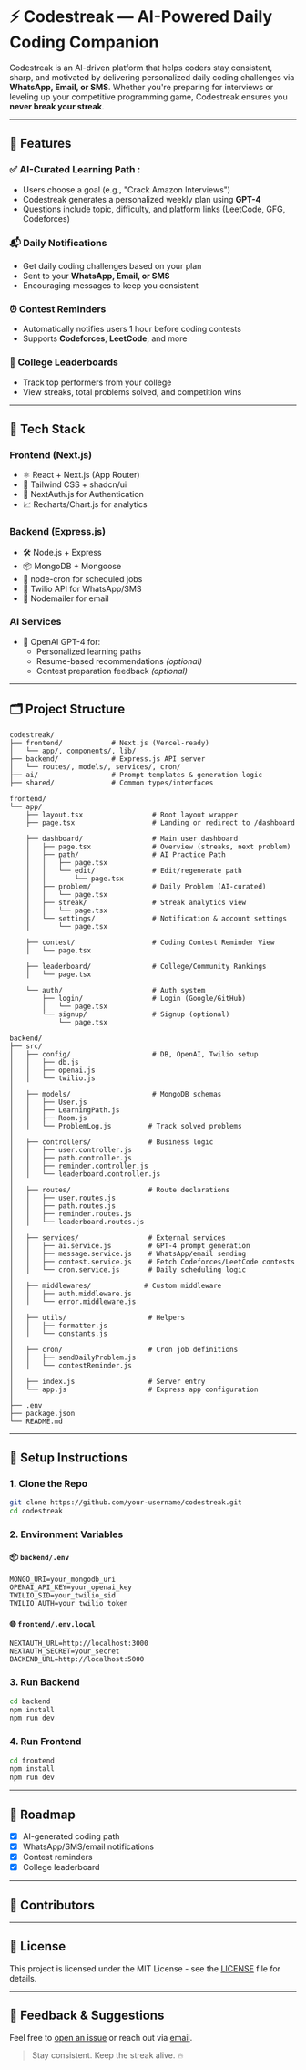 # ⚡ Codestreak — AI-Powered Daily Coding Companion

Codestreak is an AI-driven platform that helps coders stay consistent, sharp, and motivated by delivering personalized daily coding challenges via **WhatsApp, Email, or SMS**. Whether you're preparing for interviews or leveling up your competitive programming game, Codestreak ensures you **never break your streak**.

---

## 🚀 Features

### ✅ AI-Curated Learning Path : 
- Users choose a goal (e.g., "Crack Amazon Interviews")
- Codestreak generates a personalized weekly plan using **GPT-4**
- Questions include topic, difficulty, and platform links (LeetCode, GFG, Codeforces)

### 📬 Daily Notifications
- Get daily coding challenges based on your plan
- Sent to your **WhatsApp, Email, or SMS**
- Encouraging messages to keep you consistent

### ⏰ Contest Reminders
- Automatically notifies users 1 hour before coding contests
- Supports **Codeforces**, **LeetCode**, and more

### 🏫 College Leaderboards
- Track top performers from your college
- View streaks, total problems solved, and competition wins

---

## 🧠 Tech Stack

### Frontend (Next.js)
- ⚛️ React + Next.js (App Router)
- 🎨 Tailwind CSS + shadcn/ui
- 🔐 NextAuth.js for Authentication
- 📈 Recharts/Chart.js for analytics

### Backend (Express.js)
- 🛠️ Node.js + Express
- 📦 MongoDB + Mongoose
- 🔁 node-cron for scheduled jobs
- 🔔 Twilio API for WhatsApp/SMS
- 📧 Nodemailer for email

### AI Services
- 🤖 OpenAI GPT-4 for:
  - Personalized learning paths
  - Resume-based recommendations *(optional)*
  - Contest preparation feedback *(optional)*

---

## 🗂️ Project Structure

```
codestreak/
├── frontend/            # Next.js (Vercel-ready)
│   └── app/, components/, lib/
├── backend/             # Express.js API server
│   └── routes/, models/, services/, cron/
├── ai/                  # Prompt templates & generation logic
├── shared/              # Common types/interfaces
```
```
frontend/
└── app/
    ├── layout.tsx                 # Root layout wrapper
    ├── page.tsx                   # Landing or redirect to /dashboard

    ├── dashboard/                 # Main user dashboard
    │   ├── page.tsx               # Overview (streaks, next problem)
    │   ├── path/                  # AI Practice Path
    │   │   ├── page.tsx
    │   │   └── edit/              # Edit/regenerate path
    │   │       └── page.tsx
    │   ├── problem/               # Daily Problem (AI-curated)
    │   │   └── page.tsx
    │   ├── streak/                # Streak analytics view
    │   │   └── page.tsx
    │   └── settings/              # Notification & account settings
    │       └── page.tsx

    ├── contest/                   # Coding Contest Reminder View
    │   └── page.tsx

    ├── leaderboard/               # College/Community Rankings
    │   └── page.tsx

    └── auth/                      # Auth system
        ├── login/                 # Login (Google/GitHub)
        │   └── page.tsx
        └── signup/                # Signup (optional)
            └── page.tsx

```
```
backend/
├── src/
│   ├── config/                    # DB, OpenAI, Twilio setup
│   │   ├── db.js
│   │   ├── openai.js
│   │   └── twilio.js
│
│   ├── models/                    # MongoDB schemas
│   │   ├── User.js
│   │   ├── LearningPath.js
│   │   ├── Room.js
│   │   └── ProblemLog.js         # Track solved problems
│
│   ├── controllers/              # Business logic
│   │   ├── user.controller.js
│   │   ├── path.controller.js
│   │   ├── reminder.controller.js
│   │   └── leaderboard.controller.js
│
│   ├── routes/                   # Route declarations
│   │   ├── user.routes.js
│   │   ├── path.routes.js
│   │   ├── reminder.routes.js
│   │   └── leaderboard.routes.js
│
│   ├── services/                 # External services
│   │   ├── ai.service.js         # GPT-4 prompt generation
│   │   ├── message.service.js    # WhatsApp/email sending
│   │   ├── contest.service.js    # Fetch Codeforces/LeetCode contests
│   │   └── cron.service.js       # Daily scheduling logic
│
│   ├── middlewares/             # Custom middleware
│   │   ├── auth.middleware.js
│   │   └── error.middleware.js
│
│   ├── utils/                    # Helpers
│   │   ├── formatter.js
│   │   └── constants.js
│
│   ├── cron/                     # Cron job definitions
│   │   ├── sendDailyProblem.js
│   │   └── contestReminder.js
│
│   ├── index.js                  # Server entry
│   └── app.js                    # Express app configuration
│
├── .env
├── package.json
└── README.md

```

---

## 🔧 Setup Instructions

### 1. Clone the Repo
```bash
git clone https://github.com/your-username/codestreak.git
cd codestreak
```

### 2. Environment Variables

#### 📦 `backend/.env`
```env
MONGO_URI=your_mongodb_uri
OPENAI_API_KEY=your_openai_key
TWILIO_SID=your_twilio_sid
TWILIO_AUTH=your_twilio_token
```

#### 🌐 `frontend/.env.local`
```env
NEXTAUTH_URL=http://localhost:3000
NEXTAUTH_SECRET=your_secret
BACKEND_URL=http://localhost:5000
```

### 3. Run Backend
```bash
cd backend
npm install
npm run dev
```

### 4. Run Frontend
```bash
cd frontend
npm install
npm run dev
```

---

## 📅 Roadmap

- [x] AI-generated coding path
- [x] WhatsApp/SMS/email notifications
- [x] Contest reminders
- [x] College leaderboard

---

## 🙌 Contributors

---

## 📄 License

This project is licensed under the MIT License - see the [LICENSE](LICENSE) file for details.

---

## 💬 Feedback & Suggestions

Feel free to [open an issue](https://github.com/your-username/codestreak/issues) or reach out via [email](mailto:skarmveer1201@gmail.com).

> Stay consistent. Keep the streak alive. 🔥
